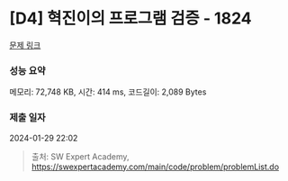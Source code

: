 # [D4] 혁진이의 프로그램 검증 - 1824 

[문제 링크](https://swexpertacademy.com/main/code/problem/problemDetail.do?contestProbId=AV4yLUiKDUoDFAUx) 

### 성능 요약

메모리: 72,748 KB, 시간: 414 ms, 코드길이: 2,089 Bytes

### 제출 일자

2024-01-29 22:02



> 출처: SW Expert Academy, https://swexpertacademy.com/main/code/problem/problemList.do